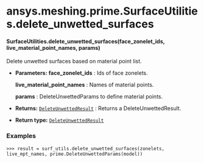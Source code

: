 # ansys.meshing.prime.SurfaceUtilities.delete_unwetted_surfaces

<a id="ansys.meshing.prime.SurfaceUtilities.delete_unwetted_surfaces"></a>

#### SurfaceUtilities.delete_unwetted_surfaces(face_zonelet_ids, live_material_point_names, params)

Delete unwetted surfaces based on material point list.

* **Parameters:**
  **face_zonelet_ids**
  : Ids of face zonelets.

  **live_material_point_names**
  : Names of material points.

  **params**
  : DeleteUnwettedParams to define material points.
* **Returns:**
  [`DeleteUnwettedResult`](ansys.meshing.prime.DeleteUnwettedResult.md#ansys.meshing.prime.DeleteUnwettedResult)
  : Returns a DeleteUnwettedResult.
* **Return type:**
  [`DeleteUnwettedResult`](ansys.meshing.prime.DeleteUnwettedResult.md#ansys.meshing.prime.DeleteUnwettedResult)

### Examples

```pycon
>>> result = surf_utils.delete_unwetted_surfaces(zonelets, live_mpt_names, prime.DeleteUnwettedParams(model))
```

<!-- !! processed by numpydoc !! -->
